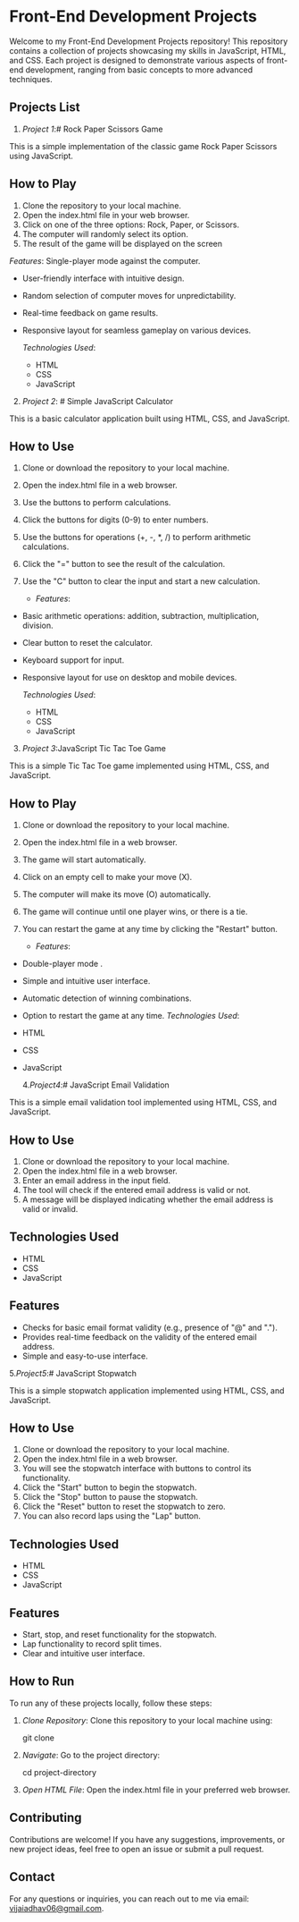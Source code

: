 # Front-End Development Projects

Welcome to my Front-End Development Projects repository! This repository contains a collection of projects showcasing my skills in JavaScript, HTML, and CSS. Each project is designed to demonstrate various aspects of front-end development, ranging from basic concepts to more advanced techniques.

## Projects List

1. *Project 1*:# Rock Paper Scissors Game

This is a simple implementation of the classic game Rock Paper Scissors using JavaScript.

## How to Play

1. Clone the repository to your local machine.
2. Open the index.html file in your web browser.
3. Click on one of the three options: Rock, Paper, or Scissors.
4. The computer will randomly select its option.
5. The result of the game will be displayed on the screen
   
 *Features*: Single-player mode against the computer.
- User-friendly interface with intuitive design.
- Random selection of computer moves for unpredictability.
- Real-time feedback on game results.
- Responsive layout for seamless gameplay on various devices.

   *Technologies Used*:
  - HTML
  - CSS
  - JavaScript


2. *Project 2*: # Simple JavaScript Calculator

This is a basic calculator application built using HTML, CSS, and JavaScript.

## How to Use

1. Clone or download the repository to your local machine.
2. Open the index.html file in a web browser.
3. Use the buttons to perform calculations.
4. Click the buttons for digits (0-9) to enter numbers.
5. Use the buttons for operations (+, -, *, /) to perform arithmetic calculations.
6. Click the "=" button to see the result of the calculation.
7. Use the "C" button to clear the input and start a new calculation.
  
   - *Features*: 
- Basic arithmetic operations: addition, subtraction, multiplication, division.
- Clear button to reset the calculator.
- Keyboard support for input.
- Responsive layout for use on desktop and mobile devices.
  
   *Technologies Used*:
  - HTML
  - CSS
  - JavaScript


3. *Project 3*:JavaScript Tic Tac Toe Game

This is a simple Tic Tac Toe game implemented using HTML, CSS, and JavaScript.

## How to Play

1. Clone or download the repository to your local machine.
2. Open the index.html file in a web browser.
3. The game will start automatically.
4. Click on an empty cell to make your move (X).
5. The computer will make its move (O) automatically.
6. The game will continue until one player wins, or there is a tie.
7. You can restart the game at any time by clicking the "Restart" button.

   - *Features*:
- Double-player mode .
- Simple and intuitive user interface.
- Automatic detection of winning combinations.
- Option to restart the game at any time.
   *Technologies Used*:
- HTML
- CSS
- JavaScript

  4.*Project4*:# JavaScript Email Validation

This is a simple email validation tool implemented using HTML, CSS, and JavaScript.

## How to Use

1. Clone or download the repository to your local machine.
2. Open the index.html file in a web browser.
3. Enter an email address in the input field.
4. The tool will check if the entered email address is valid or not.
5. A message will be displayed indicating whether the email address is valid or invalid.

## Technologies Used

- HTML
- CSS
- JavaScript

## Features

- Checks for basic email format validity (e.g., presence of "@" and ".").
- Provides real-time feedback on the validity of the entered email address.
- Simple and easy-to-use interface.


5.*Project5*:# JavaScript Stopwatch

This is a simple stopwatch application implemented using HTML, CSS, and JavaScript.

## How to Use

1. Clone or download the repository to your local machine.
2. Open the index.html file in a web browser.
3. You will see the stopwatch interface with buttons to control its functionality.
4. Click the "Start" button to begin the stopwatch.
5. Click the "Stop" button to pause the stopwatch.
6. Click the "Reset" button to reset the stopwatch to zero.
7. You can also record laps using the "Lap" button.

## Technologies Used

- HTML
- CSS
- JavaScript

## Features

- Start, stop, and reset functionality for the stopwatch.
- Lap functionality to record split times.
- Clear and intuitive user interface.

## How to Run

To run any of these projects locally, follow these steps:

1. *Clone Repository*: Clone this repository to your local machine using:

    
    git clone <repository-url>
    

2. *Navigate*: Go to the project directory:

    
    cd project-directory
    

3. *Open HTML File*: Open the index.html file in your preferred web browser.

## Contributing

Contributions are welcome! If you have any suggestions, improvements, or new project ideas, feel free to open an issue or submit a pull request.

## Contact

For any questions or inquiries, you can reach out to me via email: [vijaiadhav06@gmail.com](mailto:vijaiadhav06@gmail.com).
